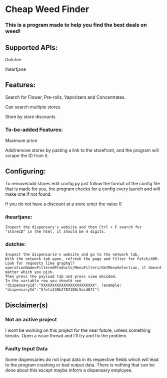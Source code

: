# Cheap Weed Finder
### This is a program made to help you find the best deals on weed!

## Supported APIs:

  Dutchie
  
  Iheartjane

## Features:

  Search for Flower, Pre-rolls, Vaporizers and Concentrates.
  
  Can search multiple stores.
  
  Store by store discounts
  
### To-be-added Features:

  Maximum price.
  
  Add/remove stores by pasting a link to the storefront, and the program will scrape the ID from it.
  
## Configuring:
To remove/add stores edit config.py just follow the format of the config file that is made for you, the program checks for a config every launch and will make one if not found.

If you do not have a discount at a store enter the value 0

  ### iheartjane: 
    Inspect the dispensary's website and then Ctrl + F search for "storeID" in the html, it should be 4 digits.

 ### dutchie: 
    Inspect the dispensarie's website and go to the network tab.
    With the network tab open, refresh the page and filter for Fetch/XHR.
    Look for requests like graphql?operationName=FilteredProducts/MenuFilters/GetMenuSelection, it doesnt matter which you pick.
    Then press the payload tab and press view decoded.
    In the variable row you should see "dispensaryId":"XXXXXXXXXXXXXXXXXXXXXXXX". (example: "dispensaryId":"5fefa138b2782100c5acd671")

## Disclaimer(s)

### Not an active project

I wont be working on this project for the near future, unless something breaks. Open a issue thread and I'll try and fix the problem.

### Faulty Input Data

Some dispensaries do not input data in its respective fields which will lead to the program crashing or bad output data. There is nothing that can be done about this except maybe inform a dispensary employee.